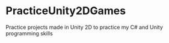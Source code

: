 # PracticeUnity2DGames
Practice projects made in Unity 2D to practice my C# and Unity programming skills

